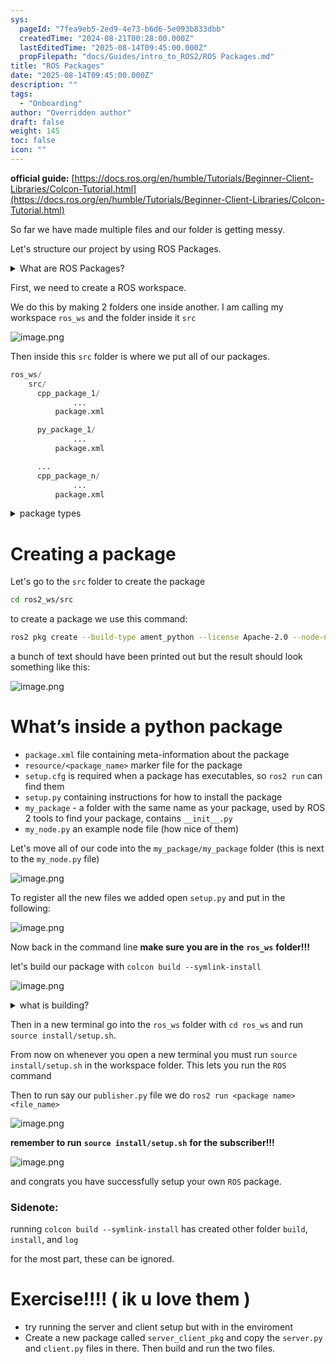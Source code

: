 ```yaml
---
sys:
  pageId: "7fea9eb5-2ed9-4e73-b6d6-5e093b833dbb"
  createdTime: "2024-08-21T00:28:00.000Z"
  lastEditedTime: "2025-08-14T09:45:00.000Z"
  propFilepath: "docs/Guides/intro_to_ROS2/ROS Packages.md"
title: "ROS Packages"
date: "2025-08-14T09:45:00.000Z"
description: ""
tags:
  - "Onboarding"
author: "Overridden author"
draft: false
weight: 145
toc: false
icon: ""
---
```


**official guide:** [https://docs.ros.org/en/humble/Tutorials/Beginner-Client-Libraries/Colcon-Tutorial.html](https://docs.ros.org/en/humble/Tutorials/Beginner-Client-Libraries/Colcon-Tutorial.html)

So far we have made multiple files and our folder is getting messy.

Let's structure our project by using ROS Packages.

<details>
      <summary>What are ROS Packages?</summary>
      ROS Packages are, as the name implies, packages of code that are highly sharable between ROS developers.
  </details>

First, we need to create a ROS workspace.

We do this by making 2 folders one inside another. I am calling my workspace `ros_ws` and the folder inside it `src`

![image.png](https://prod-files-secure.s3.us-west-2.amazonaws.com/d518164a-d88e-44d1-a4ee-3adb3bd8bce0/70706947-fd18-4537-a67b-e12946812d31/image.png?X-Amz-Algorithm=AWS4-HMAC-SHA256&X-Amz-Content-Sha256=UNSIGNED-PAYLOAD&X-Amz-Credential=ASIAZI2LB466Z4BYUN6D%2F20250814%2Fus-west-2%2Fs3%2Faws4_request&X-Amz-Date=20250814T101026Z&X-Amz-Expires=3600&X-Amz-Security-Token=IQoJb3JpZ2luX2VjEPr%2F%2F%2F%2F%2F%2F%2F%2F%2F%2FwEaCXVzLXdlc3QtMiJHMEUCIB%2F5JP3Npc4lG%2BGA5sZssgL5paIiL%2BVXlHwLpRYzA8J8AiEAkn5NZQcOVo4ejav%2BoBvoBGVRvO3upAscNTi9K683eLUq%2FwMIQxAAGgw2Mzc0MjMxODM4MDUiDJ0FAf52Jeq5PC5SjSrcA9eNYznOo%2FgQgWAWEC%2FBET%2Fxcubwus1R%2FkZb9N0S0IX5%2B0BbatiGYmiYHHrIlIwplWIw%2FtphsR5rSi%2FZxx3nNkC%2BvanC2l5ucSXC0vpolZAAWaPfMzhzZoLsZ1leqycNWUwYcJYNN4iSi%2BY1MAHFaruGhO3kAY2QJn9xWbJliBWDEFr%2BlMTlDxPoiJcU%2BEc0k4m8VvWdGY6cT%2BI89zVhuwv%2F0AQMuyr%2FZP%2FVK9MftDHjN86CrdVCg1d%2BIOZVZNjwYLxA0CXQeKAI%2FHZKi6F8SlF5tIhio2j7aFpahfV7bm1vvZ81C%2B7iLlmDPKf%2F6aUE9zqjURWw2Ng4d07gWqiSxDs9%2B%2B11sXw597FXtkRb8Nybbdbvub5fk%2F8ZNiP5j5A55OBqBissNf%2B97GolH2os4NWSMiRm8eDAiELngu1K6YaPt%2BtnelwxehzxARAGIT9mnfotrALC291IUNzwXWVzJio3L4gllTc22gRESiT8jbrzmZp2tZpJuOwIMGskpCeTROzGmKIw%2Bl3v97y2sksk6aWFmb%2FA8BSG3dnNp%2F2r0Treu40zwBMcSfHChqhdPtL4wTJ4Kq9CtWmT58UFql6r3sLseEbc2ec5i%2Fci%2BiMlgfp6k0PcB91dGQ7pzKa4MMrf9sQGOqUBZAgZHIqjmNr%2BHrPT4haN%2Bz%2BSbuThZSHy%2Bo5PmDL2NA8civJk%2FK1lrT0nJWF7prG4nk1jv1cBsclxv65H8iO6GQ1frTzBcnIhgYB%2FE63dO8ustzTp8g43QxLZSOpq%2FaZeDTiL7zbq%2FDkVVUkAXXvGpKfuZC8q%2BcmykNBIos%2BN9IUs%2FFROnPeaFAuR7cIv%2Fxo2P4BqojbP%2B%2Fk9Vz9r327drxhfAIYJ&X-Amz-Signature=924ebc8a76a36497b541844c9d48fb0a1f2df17673250eddfd3bb6c1f17755c2&X-Amz-SignedHeaders=host&x-amz-checksum-mode=ENABLED&x-id=GetObject)

Then inside this `src` folder is where we put all of our packages.

```python
ros_ws/
    src/
      cpp_package_1/
		      ...
          package.xml

      py_package_1/
		      ...
          package.xml

      ...
      cpp_package_n/
		      ...
          package.xml

```

<details>
      <summary>package types</summary>
      packages can be either `C++` or python.
  </details>

# Creating a package

Let's go to the `src` folder to create the package

```bash
cd ros2_ws/src
```

to create a package we use this command:

```bash
ros2 pkg create --build-type ament_python --license Apache-2.0 --node-name my_node my_package
```

a bunch of text should have been printed out but the result should look something like this:

![image.png](https://prod-files-secure.s3.us-west-2.amazonaws.com/d518164a-d88e-44d1-a4ee-3adb3bd8bce0/e6cf1e3f-8512-4a3e-b131-079f800bf3e8/image.png?X-Amz-Algorithm=AWS4-HMAC-SHA256&X-Amz-Content-Sha256=UNSIGNED-PAYLOAD&X-Amz-Credential=ASIAZI2LB466Z4BYUN6D%2F20250814%2Fus-west-2%2Fs3%2Faws4_request&X-Amz-Date=20250814T101026Z&X-Amz-Expires=3600&X-Amz-Security-Token=IQoJb3JpZ2luX2VjEPr%2F%2F%2F%2F%2F%2F%2F%2F%2F%2FwEaCXVzLXdlc3QtMiJHMEUCIB%2F5JP3Npc4lG%2BGA5sZssgL5paIiL%2BVXlHwLpRYzA8J8AiEAkn5NZQcOVo4ejav%2BoBvoBGVRvO3upAscNTi9K683eLUq%2FwMIQxAAGgw2Mzc0MjMxODM4MDUiDJ0FAf52Jeq5PC5SjSrcA9eNYznOo%2FgQgWAWEC%2FBET%2Fxcubwus1R%2FkZb9N0S0IX5%2B0BbatiGYmiYHHrIlIwplWIw%2FtphsR5rSi%2FZxx3nNkC%2BvanC2l5ucSXC0vpolZAAWaPfMzhzZoLsZ1leqycNWUwYcJYNN4iSi%2BY1MAHFaruGhO3kAY2QJn9xWbJliBWDEFr%2BlMTlDxPoiJcU%2BEc0k4m8VvWdGY6cT%2BI89zVhuwv%2F0AQMuyr%2FZP%2FVK9MftDHjN86CrdVCg1d%2BIOZVZNjwYLxA0CXQeKAI%2FHZKi6F8SlF5tIhio2j7aFpahfV7bm1vvZ81C%2B7iLlmDPKf%2F6aUE9zqjURWw2Ng4d07gWqiSxDs9%2B%2B11sXw597FXtkRb8Nybbdbvub5fk%2F8ZNiP5j5A55OBqBissNf%2B97GolH2os4NWSMiRm8eDAiELngu1K6YaPt%2BtnelwxehzxARAGIT9mnfotrALC291IUNzwXWVzJio3L4gllTc22gRESiT8jbrzmZp2tZpJuOwIMGskpCeTROzGmKIw%2Bl3v97y2sksk6aWFmb%2FA8BSG3dnNp%2F2r0Treu40zwBMcSfHChqhdPtL4wTJ4Kq9CtWmT58UFql6r3sLseEbc2ec5i%2Fci%2BiMlgfp6k0PcB91dGQ7pzKa4MMrf9sQGOqUBZAgZHIqjmNr%2BHrPT4haN%2Bz%2BSbuThZSHy%2Bo5PmDL2NA8civJk%2FK1lrT0nJWF7prG4nk1jv1cBsclxv65H8iO6GQ1frTzBcnIhgYB%2FE63dO8ustzTp8g43QxLZSOpq%2FaZeDTiL7zbq%2FDkVVUkAXXvGpKfuZC8q%2BcmykNBIos%2BN9IUs%2FFROnPeaFAuR7cIv%2Fxo2P4BqojbP%2B%2Fk9Vz9r327drxhfAIYJ&X-Amz-Signature=703d3cde1b993d77737dad821f97877535cdf93f006b7c28fcee8cb1f6ad560b&X-Amz-SignedHeaders=host&x-amz-checksum-mode=ENABLED&x-id=GetObject)

# What’s inside a python package

- `package.xml` file containing meta-information about the package
- `resource/<package_name>` marker file for the package
- `setup.cfg` is required when a package has executables, so `ros2 run` can find them
- `setup.py` containing instructions for how to install the package
- `my_package` - a folder with the same name as your package, used by ROS 2 tools to find your package, contains `__init__.py`
- `my_node.py` an example node file (how nice of them)

Let's move all of our code into the `my_package/my_package` folder (this is next to the `my_node.py` file)

![image.png](https://prod-files-secure.s3.us-west-2.amazonaws.com/d518164a-d88e-44d1-a4ee-3adb3bd8bce0/9ce58f11-0da9-4d3e-b86d-506a9685d378/image.png?X-Amz-Algorithm=AWS4-HMAC-SHA256&X-Amz-Content-Sha256=UNSIGNED-PAYLOAD&X-Amz-Credential=ASIAZI2LB466Z4BYUN6D%2F20250814%2Fus-west-2%2Fs3%2Faws4_request&X-Amz-Date=20250814T101026Z&X-Amz-Expires=3600&X-Amz-Security-Token=IQoJb3JpZ2luX2VjEPr%2F%2F%2F%2F%2F%2F%2F%2F%2F%2FwEaCXVzLXdlc3QtMiJHMEUCIB%2F5JP3Npc4lG%2BGA5sZssgL5paIiL%2BVXlHwLpRYzA8J8AiEAkn5NZQcOVo4ejav%2BoBvoBGVRvO3upAscNTi9K683eLUq%2FwMIQxAAGgw2Mzc0MjMxODM4MDUiDJ0FAf52Jeq5PC5SjSrcA9eNYznOo%2FgQgWAWEC%2FBET%2Fxcubwus1R%2FkZb9N0S0IX5%2B0BbatiGYmiYHHrIlIwplWIw%2FtphsR5rSi%2FZxx3nNkC%2BvanC2l5ucSXC0vpolZAAWaPfMzhzZoLsZ1leqycNWUwYcJYNN4iSi%2BY1MAHFaruGhO3kAY2QJn9xWbJliBWDEFr%2BlMTlDxPoiJcU%2BEc0k4m8VvWdGY6cT%2BI89zVhuwv%2F0AQMuyr%2FZP%2FVK9MftDHjN86CrdVCg1d%2BIOZVZNjwYLxA0CXQeKAI%2FHZKi6F8SlF5tIhio2j7aFpahfV7bm1vvZ81C%2B7iLlmDPKf%2F6aUE9zqjURWw2Ng4d07gWqiSxDs9%2B%2B11sXw597FXtkRb8Nybbdbvub5fk%2F8ZNiP5j5A55OBqBissNf%2B97GolH2os4NWSMiRm8eDAiELngu1K6YaPt%2BtnelwxehzxARAGIT9mnfotrALC291IUNzwXWVzJio3L4gllTc22gRESiT8jbrzmZp2tZpJuOwIMGskpCeTROzGmKIw%2Bl3v97y2sksk6aWFmb%2FA8BSG3dnNp%2F2r0Treu40zwBMcSfHChqhdPtL4wTJ4Kq9CtWmT58UFql6r3sLseEbc2ec5i%2Fci%2BiMlgfp6k0PcB91dGQ7pzKa4MMrf9sQGOqUBZAgZHIqjmNr%2BHrPT4haN%2Bz%2BSbuThZSHy%2Bo5PmDL2NA8civJk%2FK1lrT0nJWF7prG4nk1jv1cBsclxv65H8iO6GQ1frTzBcnIhgYB%2FE63dO8ustzTp8g43QxLZSOpq%2FaZeDTiL7zbq%2FDkVVUkAXXvGpKfuZC8q%2BcmykNBIos%2BN9IUs%2FFROnPeaFAuR7cIv%2Fxo2P4BqojbP%2B%2Fk9Vz9r327drxhfAIYJ&X-Amz-Signature=d28443239811a05a1579986987e94ea2ccb3c7f53aed74b5e035977370442ced&X-Amz-SignedHeaders=host&x-amz-checksum-mode=ENABLED&x-id=GetObject)

To register all the new files we added open `setup.py` and put in the following:

![image.png](https://prod-files-secure.s3.us-west-2.amazonaws.com/d518164a-d88e-44d1-a4ee-3adb3bd8bce0/1cd7c262-4cae-4496-9d75-c178537d24a2/image.png?X-Amz-Algorithm=AWS4-HMAC-SHA256&X-Amz-Content-Sha256=UNSIGNED-PAYLOAD&X-Amz-Credential=ASIAZI2LB466Z4BYUN6D%2F20250814%2Fus-west-2%2Fs3%2Faws4_request&X-Amz-Date=20250814T101026Z&X-Amz-Expires=3600&X-Amz-Security-Token=IQoJb3JpZ2luX2VjEPr%2F%2F%2F%2F%2F%2F%2F%2F%2F%2FwEaCXVzLXdlc3QtMiJHMEUCIB%2F5JP3Npc4lG%2BGA5sZssgL5paIiL%2BVXlHwLpRYzA8J8AiEAkn5NZQcOVo4ejav%2BoBvoBGVRvO3upAscNTi9K683eLUq%2FwMIQxAAGgw2Mzc0MjMxODM4MDUiDJ0FAf52Jeq5PC5SjSrcA9eNYznOo%2FgQgWAWEC%2FBET%2Fxcubwus1R%2FkZb9N0S0IX5%2B0BbatiGYmiYHHrIlIwplWIw%2FtphsR5rSi%2FZxx3nNkC%2BvanC2l5ucSXC0vpolZAAWaPfMzhzZoLsZ1leqycNWUwYcJYNN4iSi%2BY1MAHFaruGhO3kAY2QJn9xWbJliBWDEFr%2BlMTlDxPoiJcU%2BEc0k4m8VvWdGY6cT%2BI89zVhuwv%2F0AQMuyr%2FZP%2FVK9MftDHjN86CrdVCg1d%2BIOZVZNjwYLxA0CXQeKAI%2FHZKi6F8SlF5tIhio2j7aFpahfV7bm1vvZ81C%2B7iLlmDPKf%2F6aUE9zqjURWw2Ng4d07gWqiSxDs9%2B%2B11sXw597FXtkRb8Nybbdbvub5fk%2F8ZNiP5j5A55OBqBissNf%2B97GolH2os4NWSMiRm8eDAiELngu1K6YaPt%2BtnelwxehzxARAGIT9mnfotrALC291IUNzwXWVzJio3L4gllTc22gRESiT8jbrzmZp2tZpJuOwIMGskpCeTROzGmKIw%2Bl3v97y2sksk6aWFmb%2FA8BSG3dnNp%2F2r0Treu40zwBMcSfHChqhdPtL4wTJ4Kq9CtWmT58UFql6r3sLseEbc2ec5i%2Fci%2BiMlgfp6k0PcB91dGQ7pzKa4MMrf9sQGOqUBZAgZHIqjmNr%2BHrPT4haN%2Bz%2BSbuThZSHy%2Bo5PmDL2NA8civJk%2FK1lrT0nJWF7prG4nk1jv1cBsclxv65H8iO6GQ1frTzBcnIhgYB%2FE63dO8ustzTp8g43QxLZSOpq%2FaZeDTiL7zbq%2FDkVVUkAXXvGpKfuZC8q%2BcmykNBIos%2BN9IUs%2FFROnPeaFAuR7cIv%2Fxo2P4BqojbP%2B%2Fk9Vz9r327drxhfAIYJ&X-Amz-Signature=4899297432590d3cc1ecfbd03f5245e81af16669709cd482f903f02834c14392&X-Amz-SignedHeaders=host&x-amz-checksum-mode=ENABLED&x-id=GetObject)

Now back in the command line **make sure you are in the** **`ros_ws`** **folder!!!**

let's build our package with `colcon build --symlink-install`

![image.png](https://prod-files-secure.s3.us-west-2.amazonaws.com/d518164a-d88e-44d1-a4ee-3adb3bd8bce0/2f2a0d27-b173-48fd-b189-5f5c0ce65619/image.png?X-Amz-Algorithm=AWS4-HMAC-SHA256&X-Amz-Content-Sha256=UNSIGNED-PAYLOAD&X-Amz-Credential=ASIAZI2LB466Z4BYUN6D%2F20250814%2Fus-west-2%2Fs3%2Faws4_request&X-Amz-Date=20250814T101026Z&X-Amz-Expires=3600&X-Amz-Security-Token=IQoJb3JpZ2luX2VjEPr%2F%2F%2F%2F%2F%2F%2F%2F%2F%2FwEaCXVzLXdlc3QtMiJHMEUCIB%2F5JP3Npc4lG%2BGA5sZssgL5paIiL%2BVXlHwLpRYzA8J8AiEAkn5NZQcOVo4ejav%2BoBvoBGVRvO3upAscNTi9K683eLUq%2FwMIQxAAGgw2Mzc0MjMxODM4MDUiDJ0FAf52Jeq5PC5SjSrcA9eNYznOo%2FgQgWAWEC%2FBET%2Fxcubwus1R%2FkZb9N0S0IX5%2B0BbatiGYmiYHHrIlIwplWIw%2FtphsR5rSi%2FZxx3nNkC%2BvanC2l5ucSXC0vpolZAAWaPfMzhzZoLsZ1leqycNWUwYcJYNN4iSi%2BY1MAHFaruGhO3kAY2QJn9xWbJliBWDEFr%2BlMTlDxPoiJcU%2BEc0k4m8VvWdGY6cT%2BI89zVhuwv%2F0AQMuyr%2FZP%2FVK9MftDHjN86CrdVCg1d%2BIOZVZNjwYLxA0CXQeKAI%2FHZKi6F8SlF5tIhio2j7aFpahfV7bm1vvZ81C%2B7iLlmDPKf%2F6aUE9zqjURWw2Ng4d07gWqiSxDs9%2B%2B11sXw597FXtkRb8Nybbdbvub5fk%2F8ZNiP5j5A55OBqBissNf%2B97GolH2os4NWSMiRm8eDAiELngu1K6YaPt%2BtnelwxehzxARAGIT9mnfotrALC291IUNzwXWVzJio3L4gllTc22gRESiT8jbrzmZp2tZpJuOwIMGskpCeTROzGmKIw%2Bl3v97y2sksk6aWFmb%2FA8BSG3dnNp%2F2r0Treu40zwBMcSfHChqhdPtL4wTJ4Kq9CtWmT58UFql6r3sLseEbc2ec5i%2Fci%2BiMlgfp6k0PcB91dGQ7pzKa4MMrf9sQGOqUBZAgZHIqjmNr%2BHrPT4haN%2Bz%2BSbuThZSHy%2Bo5PmDL2NA8civJk%2FK1lrT0nJWF7prG4nk1jv1cBsclxv65H8iO6GQ1frTzBcnIhgYB%2FE63dO8ustzTp8g43QxLZSOpq%2FaZeDTiL7zbq%2FDkVVUkAXXvGpKfuZC8q%2BcmykNBIos%2BN9IUs%2FFROnPeaFAuR7cIv%2Fxo2P4BqojbP%2B%2Fk9Vz9r327drxhfAIYJ&X-Amz-Signature=8dafb765ab896d9334a210bbd0e3445365eb9050f659d0dac465765c46559775&X-Amz-SignedHeaders=host&x-amz-checksum-mode=ENABLED&x-id=GetObject)

<details>

<summary>what is building?</summary>

if you are a CS major at Rose-Hulman you will learn the answer to this in CSSE132

but TLDR; is it combines all the code files into one program that can be run easily 

</details>

Then in a new terminal go into the `ros_ws` folder with `cd ros_ws` and run `source install/setup.sh`. 

From now on whenever you open a new terminal you must run `source install/setup.sh` in the workspace folder. This lets you run the `ROS` command

Then to run say our `publisher.py` file we do `ros2 run <package name> <file_name>`

![image.png](https://prod-files-secure.s3.us-west-2.amazonaws.com/d518164a-d88e-44d1-a4ee-3adb3bd8bce0/4f4b1219-3a44-4632-aa0a-ce3471699f59/image.png?X-Amz-Algorithm=AWS4-HMAC-SHA256&X-Amz-Content-Sha256=UNSIGNED-PAYLOAD&X-Amz-Credential=ASIAZI2LB466Z4BYUN6D%2F20250814%2Fus-west-2%2Fs3%2Faws4_request&X-Amz-Date=20250814T101026Z&X-Amz-Expires=3600&X-Amz-Security-Token=IQoJb3JpZ2luX2VjEPr%2F%2F%2F%2F%2F%2F%2F%2F%2F%2FwEaCXVzLXdlc3QtMiJHMEUCIB%2F5JP3Npc4lG%2BGA5sZssgL5paIiL%2BVXlHwLpRYzA8J8AiEAkn5NZQcOVo4ejav%2BoBvoBGVRvO3upAscNTi9K683eLUq%2FwMIQxAAGgw2Mzc0MjMxODM4MDUiDJ0FAf52Jeq5PC5SjSrcA9eNYznOo%2FgQgWAWEC%2FBET%2Fxcubwus1R%2FkZb9N0S0IX5%2B0BbatiGYmiYHHrIlIwplWIw%2FtphsR5rSi%2FZxx3nNkC%2BvanC2l5ucSXC0vpolZAAWaPfMzhzZoLsZ1leqycNWUwYcJYNN4iSi%2BY1MAHFaruGhO3kAY2QJn9xWbJliBWDEFr%2BlMTlDxPoiJcU%2BEc0k4m8VvWdGY6cT%2BI89zVhuwv%2F0AQMuyr%2FZP%2FVK9MftDHjN86CrdVCg1d%2BIOZVZNjwYLxA0CXQeKAI%2FHZKi6F8SlF5tIhio2j7aFpahfV7bm1vvZ81C%2B7iLlmDPKf%2F6aUE9zqjURWw2Ng4d07gWqiSxDs9%2B%2B11sXw597FXtkRb8Nybbdbvub5fk%2F8ZNiP5j5A55OBqBissNf%2B97GolH2os4NWSMiRm8eDAiELngu1K6YaPt%2BtnelwxehzxARAGIT9mnfotrALC291IUNzwXWVzJio3L4gllTc22gRESiT8jbrzmZp2tZpJuOwIMGskpCeTROzGmKIw%2Bl3v97y2sksk6aWFmb%2FA8BSG3dnNp%2F2r0Treu40zwBMcSfHChqhdPtL4wTJ4Kq9CtWmT58UFql6r3sLseEbc2ec5i%2Fci%2BiMlgfp6k0PcB91dGQ7pzKa4MMrf9sQGOqUBZAgZHIqjmNr%2BHrPT4haN%2Bz%2BSbuThZSHy%2Bo5PmDL2NA8civJk%2FK1lrT0nJWF7prG4nk1jv1cBsclxv65H8iO6GQ1frTzBcnIhgYB%2FE63dO8ustzTp8g43QxLZSOpq%2FaZeDTiL7zbq%2FDkVVUkAXXvGpKfuZC8q%2BcmykNBIos%2BN9IUs%2FFROnPeaFAuR7cIv%2Fxo2P4BqojbP%2B%2Fk9Vz9r327drxhfAIYJ&X-Amz-Signature=c0e72e1e6bac47ea51e4af83c3a95d339319e2ec6a67c126dc411d9e50226706&X-Amz-SignedHeaders=host&x-amz-checksum-mode=ENABLED&x-id=GetObject)

**remember to run** **`source install/setup.sh`** **for the subscriber!!!**

![image.png](https://prod-files-secure.s3.us-west-2.amazonaws.com/d518164a-d88e-44d1-a4ee-3adb3bd8bce0/02121119-dad4-49ec-8356-c956108b4243/image.png?X-Amz-Algorithm=AWS4-HMAC-SHA256&X-Amz-Content-Sha256=UNSIGNED-PAYLOAD&X-Amz-Credential=ASIAZI2LB466Z4BYUN6D%2F20250814%2Fus-west-2%2Fs3%2Faws4_request&X-Amz-Date=20250814T101026Z&X-Amz-Expires=3600&X-Amz-Security-Token=IQoJb3JpZ2luX2VjEPr%2F%2F%2F%2F%2F%2F%2F%2F%2F%2FwEaCXVzLXdlc3QtMiJHMEUCIB%2F5JP3Npc4lG%2BGA5sZssgL5paIiL%2BVXlHwLpRYzA8J8AiEAkn5NZQcOVo4ejav%2BoBvoBGVRvO3upAscNTi9K683eLUq%2FwMIQxAAGgw2Mzc0MjMxODM4MDUiDJ0FAf52Jeq5PC5SjSrcA9eNYznOo%2FgQgWAWEC%2FBET%2Fxcubwus1R%2FkZb9N0S0IX5%2B0BbatiGYmiYHHrIlIwplWIw%2FtphsR5rSi%2FZxx3nNkC%2BvanC2l5ucSXC0vpolZAAWaPfMzhzZoLsZ1leqycNWUwYcJYNN4iSi%2BY1MAHFaruGhO3kAY2QJn9xWbJliBWDEFr%2BlMTlDxPoiJcU%2BEc0k4m8VvWdGY6cT%2BI89zVhuwv%2F0AQMuyr%2FZP%2FVK9MftDHjN86CrdVCg1d%2BIOZVZNjwYLxA0CXQeKAI%2FHZKi6F8SlF5tIhio2j7aFpahfV7bm1vvZ81C%2B7iLlmDPKf%2F6aUE9zqjURWw2Ng4d07gWqiSxDs9%2B%2B11sXw597FXtkRb8Nybbdbvub5fk%2F8ZNiP5j5A55OBqBissNf%2B97GolH2os4NWSMiRm8eDAiELngu1K6YaPt%2BtnelwxehzxARAGIT9mnfotrALC291IUNzwXWVzJio3L4gllTc22gRESiT8jbrzmZp2tZpJuOwIMGskpCeTROzGmKIw%2Bl3v97y2sksk6aWFmb%2FA8BSG3dnNp%2F2r0Treu40zwBMcSfHChqhdPtL4wTJ4Kq9CtWmT58UFql6r3sLseEbc2ec5i%2Fci%2BiMlgfp6k0PcB91dGQ7pzKa4MMrf9sQGOqUBZAgZHIqjmNr%2BHrPT4haN%2Bz%2BSbuThZSHy%2Bo5PmDL2NA8civJk%2FK1lrT0nJWF7prG4nk1jv1cBsclxv65H8iO6GQ1frTzBcnIhgYB%2FE63dO8ustzTp8g43QxLZSOpq%2FaZeDTiL7zbq%2FDkVVUkAXXvGpKfuZC8q%2BcmykNBIos%2BN9IUs%2FFROnPeaFAuR7cIv%2Fxo2P4BqojbP%2B%2Fk9Vz9r327drxhfAIYJ&X-Amz-Signature=8046545010e2e00f14f103f71158e4983cad1f3c5c67827a7f0479aeed1fcde2&X-Amz-SignedHeaders=host&x-amz-checksum-mode=ENABLED&x-id=GetObject)

and congrats you have successfully setup your own `ROS` package.

### Sidenote:

running `colcon build --symlink-install` has created other folder `build`, `install`, and `log`

for the most part, these can be ignored.

# Exercise!!!! ( ik u love them )

- try running the server and client setup but with in the enviroment
- Create a new package called `server_client_pkg` and copy the `server.py` and `client.py` files in there. Then build and run the two files.

